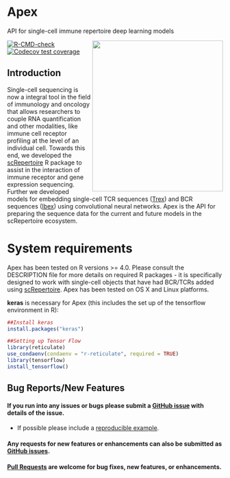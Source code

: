 # Apex
API for single-cell immune repertoire deep learning models

<img align="right" src="https://github.com/ncborcherding/Apex/blob/main/www/apex_hex.png" width="305" height="352">

<!-- badges: start -->
[![R-CMD-check](https://github.com/ncborcherding/Apex/actions/workflows/R-CMD-check.yaml/badge.svg)](https://github.com/ncborcherding/Apex/actions/workflows/R-CMD-check.yaml)
[![Codecov test coverage](https://codecov.io/gh/ncborcherding/Apex/branch/main/graph/badge.svg)](https://app.codecov.io/gh/ncborcherding/Apex?branch=main)
<!-- badges: end -->

## Introduction
Single-cell sequencing is now a integral tool in the field of immunology and oncology that allows researchers to couple RNA quantification and other modalities, 
like immune cell receptor profiling at the level of an individual cell. Towards this end, we developed the [scRepertoire](https://github.com/ncborcherding/scRepertoire) 
R package to assist in the interaction of immune receptor and gene expression sequencing. Further we developed models for embedding single-cell TCR sequences ([Trex](https://github.com/ncborcherding/Trex)) and BCR sequences ([Ibex](https://github.com/ncborcherding/Ibex)) using convolutional neural networks. Apex is the API for preparing the sequence data for the current and future models in the scRepertoire ecosystem. 

# System requirements 

Apex has been tested on R versions >= 4.0. Please consult the DESCRIPTION file for more details on required R packages - it is specifically designed to work with single-cell objects that have 
had BCR/TCRs added using [scRepertoire](https://github.com/ncborcherding/scRepertoire). Apex has been tested on OS X and Linux platforms.

**keras** is necessary for Apex (this includes the set up of the tensorflow environment in R):

```r
##Install keras
install.packages("keras")

##Setting up Tensor Flow
library(reticulate)
use_condaenv(condaenv = "r-reticulate", required = TRUE)
library(tensorflow)
install_tensorflow()
```

## Bug Reports/New Features

#### If you run into any issues or bugs please submit a [GitHub issue](https://github.com/ncborcherding/Apex/issues) with details of the issue.

- If possible please include a [reproducible example](https://reprex.tidyverse.org/). 

#### Any requests for new features or enhancements can also be submitted as [GitHub issues](https://github.com/ncborcherding/Apex/issues).

#### [Pull Requests](https://github.com/ncborcherding/Apex/pulls) are welcome for bug fixes, new features, or enhancements.
